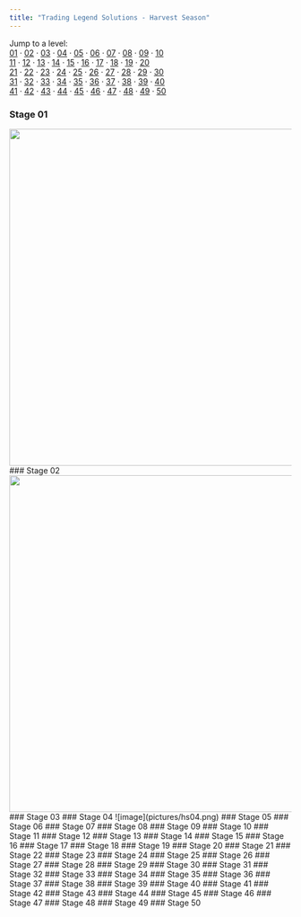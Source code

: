 ```yaml
---
title: "Trading Legend Solutions - Harvest Season"
---
```


Jump to a level: <br />
[01](#stg01) &middot;
[02](#stg02) &middot;
[03](#stg03) &middot;
[04](#stg04) &middot;
[05](#stg05) &middot;
[06](#stg06) &middot;
[07](#stg07) &middot;
[08](#stg08) &middot;
[09](#stg09) &middot;
[10](#stg10) <br />
[11](#stg11) &middot;
[12](#stg12) &middot;
[13](#stg13) &middot;
[14](#stg14) &middot;
[15](#stg15) &middot;
[16](#stg16) &middot;
[17](#stg17) &middot;
[18](#stg18) &middot;
[19](#stg19) &middot;
[20](#stg20) <br />
[21](#stg21) &middot;
[22](#stg22) &middot;
[23](#stg23) &middot;
[24](#stg24) &middot;
[25](#stg25) &middot;
[26](#stg26) &middot;
[27](#stg27) &middot;
[28](#stg28) &middot;
[29](#stg29) &middot;
[30](#stg30) <br />
[31](#stg31) &middot;
[32](#stg32) &middot;
[33](#stg33) &middot;
[34](#stg34) &middot;
[35](#stg35) &middot;
[36](#stg36) &middot;
[37](#stg37) &middot;
[38](#stg38) &middot;
[39](#stg39) &middot;
[40](#stg40) <br />
[41](#stg41) &middot;
[42](#stg42) &middot;
[43](#stg43) &middot;
[44](#stg44) &middot;
[45](#stg45) &middot;
[46](#stg46) &middot;
[47](#stg47) &middot;
[48](#stg48) &middot;
[49](#stg49) &middot;
[50](#stg50)

### <a name="stg01"></a>Stage 01
<img src="pictures/hs04.png" width="600">
### <a name="stg02"></a>Stage 02
<img src="pictures/hs04.png" width="600">
### <a name="stg03"></a>Stage 03
### <a name="stg04"></a>Stage 04
![image](pictures/hs04.png)
### <a name="stg05"></a>Stage 05
### <a name="stg06"></a>Stage 06
### <a name="stg07"></a>Stage 07
### <a name="stg08"></a>Stage 08
### <a name="stg09"></a>Stage 09
### <a name="stg10"></a>Stage 10
### <a name="stg11"></a>Stage 11
### <a name="stg12"></a>Stage 12
### <a name="stg13"></a>Stage 13
### <a name="stg14"></a>Stage 14
### <a name="stg15"></a>Stage 15
### <a name="stg16"></a>Stage 16
### <a name="stg17"></a>Stage 17
### <a name="stg18"></a>Stage 18
### <a name="stg19"></a>Stage 19
### <a name="stg20"></a>Stage 20
### <a name="stg21"></a>Stage 21
### <a name="stg22"></a>Stage 22
### <a name="stg23"></a>Stage 23
### <a name="stg24"></a>Stage 24
### <a name="stg25"></a>Stage 25
### <a name="stg26"></a>Stage 26
### <a name="stg27"></a>Stage 27
### <a name="stg28"></a>Stage 28
### <a name="stg29"></a>Stage 29
### <a name="stg30"></a>Stage 30
### <a name="stg31"></a>Stage 31
### <a name="stg32"></a>Stage 32
### <a name="stg33"></a>Stage 33
### <a name="stg34"></a>Stage 34
### <a name="stg35"></a>Stage 35
### <a name="stg36"></a>Stage 36
### <a name="stg37"></a>Stage 37
### <a name="stg38"></a>Stage 38
### <a name="stg39"></a>Stage 39
### <a name="stg40"></a>Stage 40
### <a name="stg41"></a>Stage 41
### <a name="stg42"></a>Stage 42
### <a name="stg43"></a>Stage 43
### <a name="stg44"></a>Stage 44
### <a name="stg45"></a>Stage 45
### <a name="stg46"></a>Stage 46
### <a name="stg47"></a>Stage 47
### <a name="stg48"></a>Stage 48
### <a name="stg49"></a>Stage 49
### <a name="stg50"></a>Stage 50
